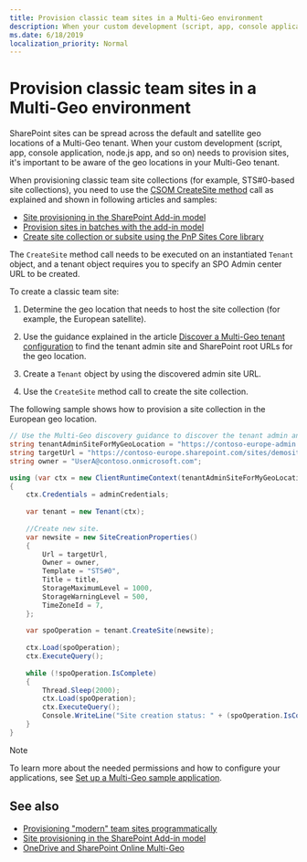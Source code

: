 ```yaml
---
title: Provision classic team sites in a Multi-Geo environment
description: When your custom development (script, app, console application, node.js app) needs to provision sites, it's important to be aware of the geo locations in your Multi-Geo tenant. 
ms.date: 6/18/2019
localization_priority: Normal
---
```


# Provision classic team sites in a Multi-Geo environment

SharePoint sites can be spread across the default and satellite geo locations of a Multi-Geo tenant. When your custom development (script, app, console application, node.js app, and so on) needs to provision sites, it's important to be aware of the geo locations in your Multi-Geo tenant. 

When provisioning classic team site collections (for example, STS#0-based site collections), you need to use the [CSOM CreateSite method](https://msdn.microsoft.com/en-us/library/microsoft.online.sharepoint.tenantadministration.tenant.createsite(v=office.15).aspx) call as explained and shown in following articles and samples:

- [Site provisioning in the SharePoint Add-in model](site-provisioning-sharepoint-add-in.md)
- [Provision sites in batches with the add-in model](https://github.com/SharePoint/PnP/tree/master/Samples/Provisioning.Batch)
- [Create site collection or subsite using the PnP Sites Core library](https://github.com/SharePoint/PnP/tree/master/Samples/Provisioning.CreateSite)

The `CreateSite` method call needs to be executed on an instantiated `Tenant` object, and a tenant object requires you to specify an SPO Admin center URL to be created. 

To create a classic team site:

1. Determine the geo location that needs to host the site collection (for example, the European satellite).

2. Use the guidance explained in the article [Discover a Multi-Geo tenant configuration](multigeo-discovery.md) to find the tenant admin site and SharePoint root URLs for the geo location.

3. Create a `Tenant` object by using the discovered admin site URL.

4. Use the `CreateSite` method call to create the site collection.

The following sample shows how to provision a site collection in the European geo location.

```csharp
// Use the Multi-Geo discovery guidance to discover the tenant admin and root site URLs for this geo location.
string tenantAdminSiteForMyGeoLocation = "https://contoso-europe-admin.sharepoint.com";
string targetUrl = "https://contoso-europe.sharepoint.com/sites/demosite";
string owner = "UserA@contoso.onmicrosoft.com";

using (var ctx = new ClientRuntimeContext(tenantAdminSiteForMyGeoLocation))
{
    ctx.Credentials = adminCredentials;
    
    var tenant = new Tenant(ctx);
    
    //Create new site.
    var newsite = new SiteCreationProperties()
    {
        Url = targetUrl,
        Owner = owner,
        Template = "STS#0",
        Title = title,
        StorageMaximumLevel = 1000,
        StorageWarningLevel = 500,
        TimeZoneId = 7,
    };
    
    var spoOperation = tenant.CreateSite(newsite);
    
    ctx.Load(spoOperation);
    ctx.ExecuteQuery();
    
    while (!spoOperation.IsComplete)
    {
        Thread.Sleep(2000);
        ctx.Load(spoOperation);
        ctx.ExecuteQuery();
        Console.WriteLine("Site creation status: " + (spoOperation.IsComplete ? "waiting" : "complete"));
    }
}
```

> [!NOTE] 
> To learn more about the needed permissions and how to configure your applications, see [Set up a Multi-Geo sample application](multigeo-sampleapplicationsetup.md).

## See also

- [Provisioning "modern" team sites programmatically](modern-experience-customizations-provisioning-sites.md)
- [Site provisioning in the SharePoint Add-in model](site-provisioning-sharepoint-add-in.md)
- [OneDrive and SharePoint Online Multi-Geo](multigeo-introduction.md)
